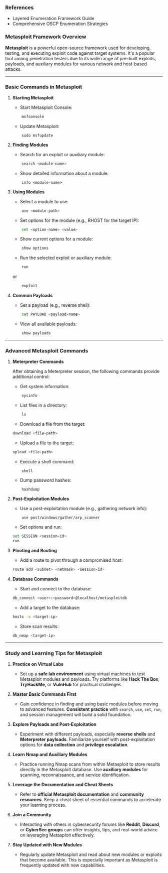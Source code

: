 ### References
- Layered Enumeration Framework Guide
- Comprehensive OSCP Enumeration Strategies

### Metasploit Framework Overview

**Metasploit** is a powerful open-source framework used for developing, testing, and executing exploit code against target systems. It's a popular tool among penetration testers due to its wide range of pre-built exploits, payloads, and auxiliary modules for various network and host-based attacks.

---

### Basic Commands in Metasploit

1. **Starting Metasploit**
    
    - Start Metasploit Console:

    ```sh
        msfconsole 
    ```

    - Update Metasploit:
    
    ```
        sudo msfupdate
    ```

2. **Finding Modules**
    
    - Search for an exploit or auxiliary module:
    
    ```sh
        search <module-name>
    ```

    - Show detailed information about a module:
    
    ```shell
        info <module-name>
    ```

3. **Using Modules**
    
    - Select a module to use:
    
    ```sh
        use <module-path>
    ```

    - Set options for the module (e.g., RHOST for the target IP):
    
    ```sh
        set <option-name> <value>
    ```

    - Show current options for a module:
    
    ```sh
        show options
    ```

    - Run the selected exploit or auxiliary module:
    
    ```sh
        run
    ```

    or
    
    ```sh
        exploit
    ```

4. **Common Payloads**
    
    - Set a payload (e.g., reverse shell):
    
    ```sh
        set PAYLOAD <payload-name>
    ```

    - View all available payloads:
    
    ```sh
        show payloads
    ```

---

### Advanced Metasploit Commands

1. **Meterpreter Commands**

    After obtaining a Meterpreter session, the following commands provide additional control:
    
    - Get system information:
    
    ```sh
        sysinfo
    ```

    - List files in a directory:
    
    ```py
        ls
    ```

    - Download a file from the target:
    
    ```bash
    download <file-path>
    ```

    - Upload a file to the target:
    
    ```bash
    upload <file-path>
    ```

    - Execute a shell command:
    
    ```shell
        shell
    ```

    - Dump password hashes:
    
    ```bash
        hashdump
    ```

2. **Post-Exploitation Modules**
    
    - Use a post-exploitation module (e.g., gathering network info):
    
    ```shell
        use post/windows/gather/arp_scanner
    ```

    - Set options and run:
    
    ```bash
    set SESSION <session-id>
    run
    ```

3. **Pivoting and Routing**
    
    - Add a route to pivot through a compromised host:
    
    ```bash
    route add <subnet> <netmask> <session-id>
    ```

4. **Database Commands**
    
    - Start and connect to the database:
    
    ```bash
    db_connect <user>:<password>@localhost/metasploitdb
    ```

    - Add a target to the database:
    
    ```bash
    hosts -a <target-ip>
    ```

    - Store scan results:
    
    ```bash
    db_nmap <target-ip>
    ```

---

### Study and Learning Tips for Metasploit

1. **Practice on Virtual Labs**
    
    - Set up a **safe lab environment** using virtual machines to test Metasploit modules and payloads. Try platforms like **Hack The Box**, **TryHackMe**, or **VulnHub** for practical challenges.

2. **Master Basic Commands First**
    
    - Gain confidence in finding and using basic modules before moving to advanced features. **Consistent practice** with `search`, `use`, `set`, `run`, and session management will build a solid foundation.

3. **Explore Payloads and Post-Exploitation**
    
    - Experiment with different payloads, especially **reverse shells** and **Meterpreter payloads**. Familiarize yourself with post-exploitation options for **data collection** and **privilege escalation**.

4. **Learn Nmap and Auxiliary Modules**
    
    - Practice running Nmap scans from within Metasploit to store results directly in the Metasploit database. Use **auxiliary modules** for scanning, reconnaissance, and service identification.

5. **Leverage the Documentation and Cheat Sheets**
    
    - Refer to **official Metasploit documentation** and **community resources**. Keep a cheat sheet of essential commands to accelerate your learning process.

6. **Join a Community**
    
    - Interacting with others in cybersecurity forums like **Reddit**, **Discord**, or **CyberSec groups** can offer insights, tips, and real-world advice on leveraging Metasploit effectively.

7. **Stay Updated with New Modules**
    
    - Regularly update Metasploit and read about new modules or exploits that become available. This is especially important as Metasploit is frequently updated with new capabilities.
